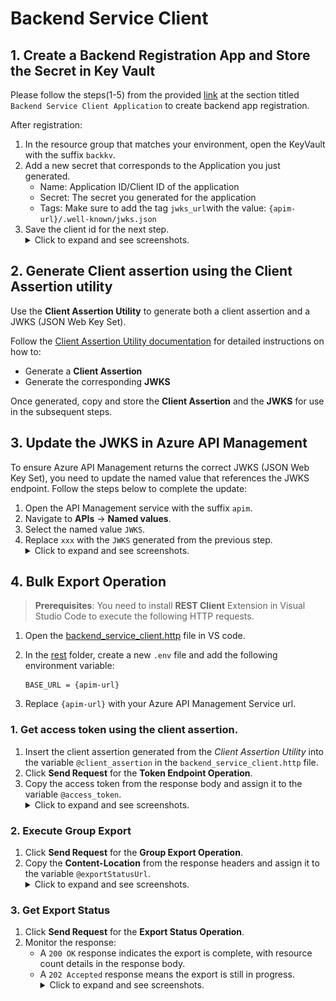 # **Backend Service Client**

## 1. Create a Backend Registration App and Store the Secret in Key Vault
Please follow the steps(1-5) from the provided [link](./inferno-test-app-registration.md/#backend-service-client-application)
at the section titled  `Backend Service Client Application` to create backend app registration.

After registration:
1. In the resource group that matches your environment, open the KeyVault with the suffix `backkv`.
1. Add a new secret that corresponds to the Application you just generated. 
    - Name: Application ID/Client ID of the application
    - Secret: The secret you generated for the application
    - Tags: Make sure to add the tag `jwks_url`with the value: `{apim-url}/.well-known/jwks.json`
1. Save the client id for the next step.
<br /><details><summary>Click to expand and see screenshots.</summary>
![](./images/5_keyvault_create_secret.png)
![](./images/5_keyvault_secret_details.png)
</details>

## 2. Generate Client assertion using the Client Assertion utility

Use the **Client Assertion Utility** to generate both a client assertion and a JWKS (JSON Web Key Set).

Follow the [Client Assertion Utility documentation](../../../client-assertion-generator/README.md) for detailed instructions on how to:

- Generate a **Client Assertion**
- Generate the corresponding **JWKS**

Once generated, copy and store the **Client Assertion** and the **JWKS** for use in the subsequent steps.


## 3. Update the JWKS in Azure API Management
To ensure Azure API Management returns the correct JWKS (JSON Web Key Set), you need to update the named value that references the JWKS endpoint. Follow the steps below to complete the update:
1. Open the API Management service with the suffix `apim`.
1. Navigate to **APIs** → **Named values**.
1. Select the named value `JWKS`.
1. Replace `xxx` with the `JWKS` generated from the previous step.
<br /><details><summary>Click to expand and see screenshots.</summary>
![](./images/6_apim_config_path.png)
![](./images/6_apim_config_update.png)
</details>

## 4. Bulk Export Operation

> **Prerequisites**: You need to install **REST Client** Extension in Visual Studio Code to execute the following HTTP requests.

1. Open the [backend_service_client.http](https://github.com/Azure-Samples/azure-health-data-and-ai-samples/blob/personal/gkuber/Manual_Backend_service_test_support/samples/patientandpopulationservices-smartonfhir-oncg10/docs/rest/backend_service_client.http) file in VS code. 
1. In the [rest](../rest/) folder, create a new `.env` file and add the following environment variable:
    
    ```env
    BASE_URL = {apim-url}
    ```
1. Replace `{apim-url}` with your Azure API Management Service url.

### 1.	Get access token using the client assertion.

1. Insert the client assertion generated from the *Client Assertion Utility* into the variable `@client_assertion` in the `backend_service_client.http` file.
1. Click **Send Request** for the **Token Endpoint Operation**.
1. Copy the access token from the response body and assign it to the variable `@access_token`.
<br /><details><summary>Click to expand and see screenshots.</summary>
![](./images/6_Token_Request.png)
</details>

### 2. Execute Group Export

1. Click **Send Request** for the **Group Export Operation**.
1. Copy the **Content-Location** from the response headers and assign it to the variable `@exportStatusUrl`.
<br /><details><summary>Click to expand and see screenshots.</summary>
![](./images/6_Export_Request.png)
</details>

### 3. Get Export Status 

1. Click **Send Request** for the **Export Status Operation**.
1. Monitor the response:
   - A `200 OK` response indicates the export is complete, with resource count details in the response body.
   - A `202 Accepted` response means the export is still in progress.
<br /><details><summary>Click to expand and see screenshots.</summary>
![](./images/6_Export_Status_Pending.png)
![](./images/6_Export_Status_Success.png)
</details>






